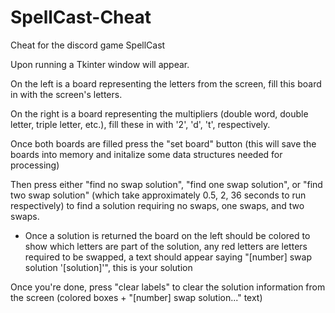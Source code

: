 # SpellCast-Cheat
Cheat for the discord game SpellCast


Upon running a Tkinter window will appear.

On the left is a board representing the letters from the screen, fill this board in with the screen's letters.

On the right is a board representing the multipliers (double word, double letter, triple letter, etc.), fill these in with '2', 'd', 't', respectively.

Once both boards are filled press the "set board" button (this will save the boards into memory and initalize some data structures needed for processing)

Then press either "find no swap solution", "find one swap solution", or "find two swap solution" (which take approximately 0.5, 2, 36 seconds to run respectively) to find a solution requiring no swaps, one swaps, and two swaps.
  - Once a solution is returned the board on the left should be colored to show which letters are part of the solution, any red letters are letters required to be swapped, a text should appear saying "[number] swap solution '[solution]'", this is your solution
  
Once you're done, press "clear labels" to clear the solution information from the screen (colored boxes + "[number] swap solution..." text)

